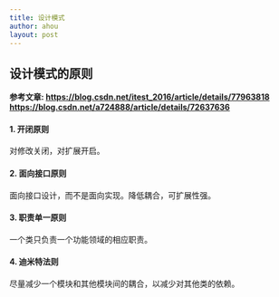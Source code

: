 ```yaml
---
title: 设计模式 
author: ahou
layout: post
---
```

## 设计模式的原则
**参考文章: https://blog.csdn.net/itest_2016/article/details/77963818  
https://blog.csdn.net/a724888/article/details/72637636**  

#### 1. 开闭原则
对修改关闭，对扩展开启。  
#### 2. 面向接口原则
面向接口设计，而不是面向实现。降低耦合，可扩展性强。  
#### 3. 职责单一原则
一个类只负责一个功能领域的相应职责。  
#### 4. 迪米特法则
尽量减少一个模块和其他模块间的耦合，以减少对其他类的依赖。
##